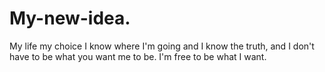 # My-new-idea.
My life my choice
I know where I'm going and I know the truth, and I don't have to be what you want me to be. I'm free to be what I want. 
